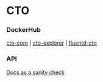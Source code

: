 # CTO

### DockerHub

[cto-core](https://hub.docker.com/repository/docker/barklan/cto-core) | [cto-explorer](https://hub.docker.com/repository/docker/barklan/cto-explorer) | [fluentd-cto](https://hub.docker.com/repository/docker/barklan/fluentd-cto)

### API

[Docs as a sanity check](https://docs.ctopanel.com/)
